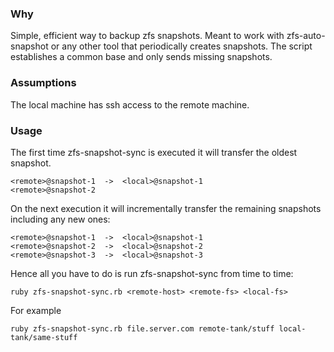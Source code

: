 ### Why

Simple, efficient way to backup zfs snapshots.  Meant to work with zfs-auto-snapshot or any other tool that periodically creates snapshots. The script establishes a common base and only sends missing snapshots.

### Assumptions

The local machine has ssh access to the remote machine.

### Usage

The first time zfs-snapshot-sync is executed it will transfer the oldest snapshot.

```
<remote>@snapshot-1  ->  <local>@snapshot-1
<remote>@snapshot-2
```

On the next execution it will incrementally transfer the remaining snapshots including any new ones:

```
<remote>@snapshot-1  ->  <local>@snapshot-1
<remote>@snapshot-2  ->  <local>@snapshot-2
<remote>@snapshot-3  ->  <local>@snapshot-3
```

Hence all you have to do is run zfs-snapshot-sync from time to time:

`ruby zfs-snapshot-sync.rb <remote-host> <remote-fs> <local-fs>`

For example

`ruby zfs-snapshot-sync.rb file.server.com remote-tank/stuff local-tank/same-stuff`
